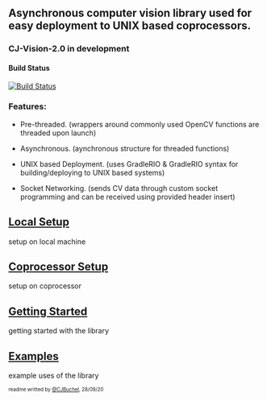 ## Asynchronous computer vision library used for easy deployment to UNIX based coprocessors.

### CJ-Vision-2.0 in development

#### Build Status
[![Build Status](https://dev.azure.com/ConnorBuchel0890/WML/_apis/build/status/wml-frc.CJ-Vision?branchName=master)](https://dev.azure.com/ConnorBuchel0890/WML/_build/latest?definitionId=12&branchName=master)

### Features:
- Pre-threaded. (wrappers around commonly used OpenCV functions are threaded upon launch)

- Asynchronous. (aynchronous structure for threaded functions)

- UNIX based Deployment. (uses GradleRIO & GradleRIO syntax for building/deploying to UNIX based systems)

- Socket Networking. (sends CV data through custom socket programming and can be received using provided header insert)

## [Local Setup](docs/local.md)
setup on local machine

## [Coprocessor Setup](docs/coproc.md)
setup on coprocessor

## [Getting Started](docs/gettingStarted.md)
getting started with the library

## [Examples](docs/examples/?)
example uses of the library

<sub><sup>readme writted by [@CJBuchel](https://github.com/CJBuchel), 28/09/20</sup></sub>

